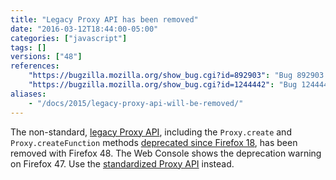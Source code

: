 ```yaml
---
title: "Legacy Proxy API has been removed"
date: "2016-03-12T18:44:00-05:00"
categories: ["javascript"]
tags: []
versions: ["48"]
references:
    "https://bugzilla.mozilla.org/show_bug.cgi?id=892903": "Bug 892903 - Remove Proxy.create and Proxy.createFunction"
    "https://bugzilla.mozilla.org/show_bug.cgi?id=1244442": "Bug 1244442 - Warn about Proxy.create and Proxy.createFunction"
aliases:
    - "/docs/2015/legacy-proxy-api-will-be-removed/"
---
```

The non-standard, [legacy Proxy API](https://developer.mozilla.org/en-US/docs/Archive/Web/Old_Proxy_API), including the `Proxy.create` and `Proxy.createFunction` methods [deprecated since Firefox 18](https://www.fxsitecompat.com/en-CA/docs/2012/proxy-api-has-been-updated-for-the-new-spec/), has been removed with Firefox 48. The Web Console shows the deprecation warning on Firefox 47. Use the [standardized Proxy API](https://developer.mozilla.org/en-US/docs/Web/JavaScript/Reference/Global_Objects/Proxy) instead.

